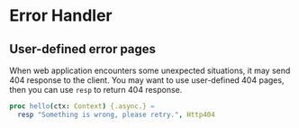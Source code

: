 # Error Handler

## User-defined error pages

When web application encounters some unexpected situations, it may send 404 response to the client.
You may want to use user-defined 404 pages, then you can use `resp` to return 404 response. 


```nim
proc hello(ctx: Context) {.async.} =
  resp "Something is wrong, please retry.", Http404
```
